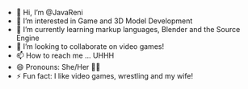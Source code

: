 - 👋 Hi, I’m @JavaReni
- 👀 I’m interested in Game and 3D Model Development
- 🌱 I’m currently learning markup languages, Blender and the Source Engine
- 💞️ I’m looking to collaborate on video games!
- 📫 How to reach me ... UHHH
- 😄 Pronouns: She/Her 🏳️‍⚧️
- ⚡ Fun fact: I like video games, wrestling and my wife!

<!---
JavaReni/JavaReni is a ✨ special ✨ repository because its `README.md` (this file) appears on your GitHub profile.
You can click the Preview link to take a look at your changes.
--->
